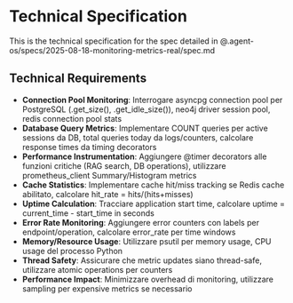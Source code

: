 # Technical Specification

This is the technical specification for the spec detailed in @.agent-os/specs/2025-08-18-monitoring-metrics-real/spec.md

## Technical Requirements

- **Connection Pool Monitoring**: Interrogare asyncpg connection pool per PostgreSQL (.get_size(), .get_idle_size()), neo4j driver session pool, redis connection pool stats
- **Database Query Metrics**: Implementare COUNT queries per active sessions da DB, total queries today da logs/counters, calcolare response times da timing decorators
- **Performance Instrumentation**: Aggiungere @timer decorators alle funzioni critiche (RAG search, DB operations), utilizzare prometheus_client Summary/Histogram metrics
- **Cache Statistics**: Implementare cache hit/miss tracking se Redis cache abilitato, calcolare hit_rate = hits/(hits+misses)
- **Uptime Calculation**: Tracciare application start time, calcolare uptime = current_time - start_time in seconds
- **Error Rate Monitoring**: Aggiungere error counters con labels per endpoint/operation, calcolare error_rate per time windows
- **Memory/Resource Usage**: Utilizzare psutil per memory usage, CPU usage del processo Python
- **Thread Safety**: Assicurare che metric updates siano thread-safe, utilizzare atomic operations per counters
- **Performance Impact**: Minimizzare overhead di monitoring, utilizzare sampling per expensive metrics se necessario